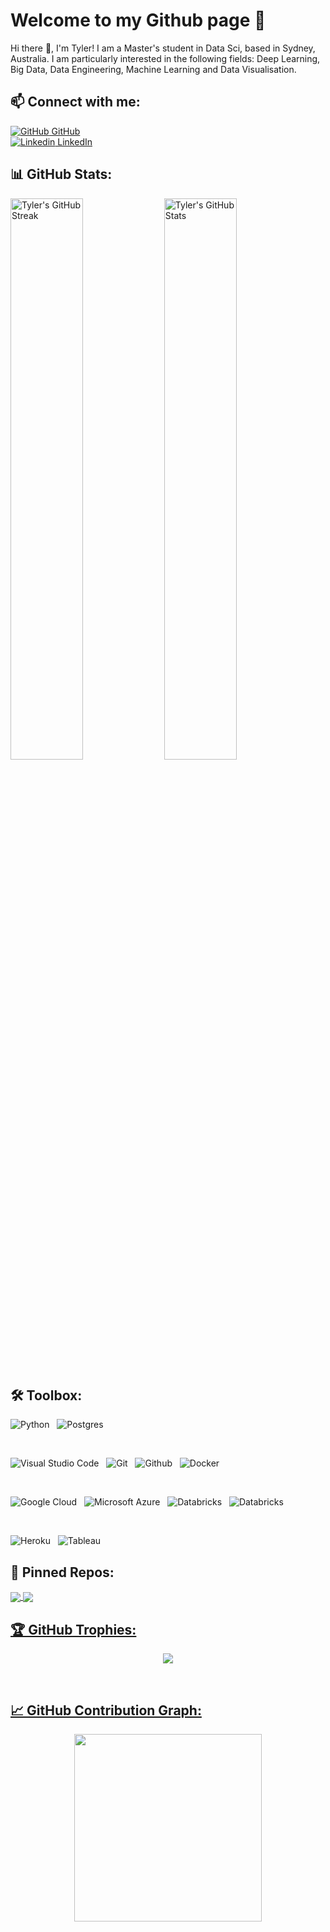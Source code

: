 # Welcome to my Github page 🌸
Hi there 👋, I'm Tyler! I am a Master's student in Data Sci, based in Sydney, Australia. I am particularly interested in the following fields: Deep Learning, Big Data, Data Engineering, Machine Learning and Data Visualisation. 

## 📫 Connect with me:

[![GitHub](https://i.stack.imgur.com/tskMh.png) GitHub](https://github.com/tyler737/)
</br>
[![Linkedin](https://i.sstatic.net/gVE0j.png) LinkedIn](https://www.linkedin.com/in/nyan-paing-htun-tyl/)

## 📊 GitHub Stats:

<img alt="Tyler's GitHub Streak" src="https://github-readme-streak-stats.herokuapp.com/?user=tyler737&theme=white&&hide_border=true" width='48%' /> <img alt="Tyler's GitHub Stats" src="https://github-readme-stats-mauve-ten.vercel.app/api?username=tyler737&show_icons=true&hide_border=true&count_private=true&include_all_commits=true" width='48%' />
<br>

## 🛠️ Toolbox:

![Python](https://img.shields.io/badge/Code-Python-3776AB?style=flat&logo=python&color=306998&logoColor=FFD43B)
&nbsp;
![Postgres](https://img.shields.io/badge/Code-Postgres-%23316192.svg?style=flat&logo=postgresql&color=0064a5)
&nbsp;

</br>

![Visual Studio Code](https://img.shields.io/badge/Tool-Visual%20Studio%20Code-0078d7.svg?style=flat&logo=visual-studio-code&color=0078d7&logoColor=0078d7)
&nbsp;
![Git](https://img.shields.io/badge/Tool-Git-%23F05033.svg?style=flat&logo=git&color=F05032)
&nbsp;
![Github](https://img.shields.io/badge/Tool-Github-%23F05033.svg?style=flat&logo=github&color=333333)
&nbsp;
![Docker](https://img.shields.io/badge/Tool-Docker-%230db7ed.svg?style=flat&logo=docker&color=0db7ed&logoColor=0db7ed)
&nbsp;

</br>

![Google Cloud](https://img.shields.io/badge/Cloud-GoogleCloud-%234285F4.svg?style=flat&logo=google-cloud&color=4285F4&logoColor=white)
&nbsp;
![Microsoft Azure](https://img.shields.io/badge/Cloud-microsoft%20azure-0089D6?style=flat&logo=microsoft-azure&logoColor=white)
&nbsp;
![Databricks](https://img.shields.io/badge/ETL-Databricks-FF3621?style=flat&logo=Databricks&logoColor=white)
&nbsp;
![Databricks](https://img.shields.io/badge/ETL-dbt-FF694B?style=flate&logo=dbt&logoColor=white)
&nbsp;

</br>

![Heroku](https://img.shields.io/badge/App-Heroku-430098?style=flate&logo=heroku&logoColor=white)
&nbsp;
![Tableau](https://img.shields.io/badge/Dataviz-Tableau-E97627?style=flat&logo=Tableau&logoColor=white)

## :pushpin: Pinned Repos: 

<a href="https://github.com/phamthiminhtu/nutrition-tracking-app">
  <!-- Change the `github-readme-stats.anuraghazra1.vercel.app` to `github-readme-stats.vercel.app`  -->
  <img align="center" src="https://github-readme-stats.anuraghazra1.vercel.app/api/pin/?username=phamthiminhtu&repo=nutrition-tracking-app&theme=gruvbox" />

<a href="https://github.com/tyler737/adv_mla_a2_api">
  <!-- Change the `github-readme-stats.anuraghazra1.vercel.app` to `github-readme-stats.vercel.app`  -->
  <img align="center" src="https://github-readme-stats.anuraghazra1.vercel.app/api/pin/?username=tyler737&repo=adv_mla_a2_api&theme=radical" />

## 🏆 GitHub Trophies:
<p align="center">
    <img src="https://github-profile-trophy.vercel.app/?username=tyler737&column=5&row=1">
</p>
<br>

## 📈 GitHub Contribution Graph:
<div align="center">
    <img height="300px" src="https://github-readme-activity-graph.vercel.app/graph?username=tyler737&theme=indigo"/>
</div>
<br>


<!--
**tyler737/tyler737** is a ✨ _special_ ✨ repository because its `README.md` (this file) appears on your GitHub profile.

Here are some ideas to get you started:

- 🔭 I’m currently working on ...
- 🌱 I’m currently learning ...
- 👯 I’m looking to collaborate on ...
- 🤔 I’m looking for help with ...
- 💬 Ask me about ...
- 📫 How to reach me: ...
- 😄 Pronouns: ...
- ⚡ Fun fact: ...
-->

